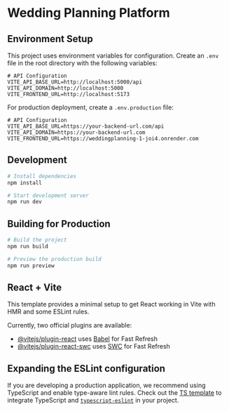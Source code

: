 # Wedding Planning Platform

## Environment Setup

This project uses environment variables for configuration. Create an `.env` file in the root directory with the following variables:

```
# API Configuration
VITE_API_BASE_URL=http://localhost:5000/api
VITE_API_DOMAIN=http://localhost:5000
VITE_FRONTEND_URL=http://localhost:5173
```

For production deployment, create a `.env.production` file:

```
# API Configuration
VITE_API_BASE_URL=https://your-backend-url.com/api
VITE_API_DOMAIN=https://your-backend-url.com
VITE_FRONTEND_URL=https://weddingplanning-1-joi4.onrender.com
```

## Development

```bash
# Install dependencies
npm install

# Start development server
npm run dev
```

## Building for Production

```bash
# Build the project
npm run build

# Preview the production build
npm run preview
```

## React + Vite

This template provides a minimal setup to get React working in Vite with HMR and some ESLint rules.

Currently, two official plugins are available:

- [@vitejs/plugin-react](https://github.com/vitejs/vite-plugin-react/blob/main/packages/plugin-react/README.md) uses [Babel](https://babeljs.io/) for Fast Refresh
- [@vitejs/plugin-react-swc](https://github.com/vitejs/vite-plugin-react-swc) uses [SWC](https://swc.rs/) for Fast Refresh

## Expanding the ESLint configuration

If you are developing a production application, we recommend using TypeScript and enable type-aware lint rules. Check out the [TS template](https://github.com/vitejs/vite/tree/main/packages/create-vite/template-react-ts) to integrate TypeScript and [`typescript-eslint`](https://typescript-eslint.io) in your project.
